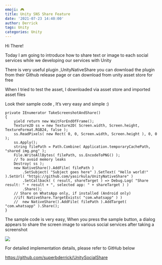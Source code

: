 ```yaml
---
emoji: 🎮 
title: Unity SNS Share Feature
date: '2021-07-23 14:40:00'
author: Derrick
tags: Unity
categories: Unity
---
```


Hi There!

Today I am going to introduce how to share text or image to each social services while we developing our services with Unity

There is very useful plugin ,UnityNativeShare you can download the plugin from their Github release page or can download from unity asset store for free

When I tried to test the asset, I downloaded via asset store and imported asset files

Look their sample code , It’s very easy and simple :)

>> 
	private IEnumerator TakeScreenshotAndShare()
	{
		yield return new WaitForEndOfFrame();
		Texture2D ss = new Texture2D( Screen.width, Screen.height, TextureFormat.RGB24, false );
		ss.ReadPixels( new Rect( 0, 0, Screen.width, Screen.height ), 0, 0 );
		ss.Apply();
		string filePath = Path.Combine( Application.temporaryCachePath, "shared img.png" );
		File.WriteAllBytes( filePath, ss.EncodeToPNG() );
		// To avoid memory leaks
		Destroy( ss );
		new NativeShare().AddFile( filePath )
			.SetSubject( "Subject goes here" ).SetText( "Hello world!" ).SetUrl( "https://github.com/yasirkula/UnityNativeShare" )
			.SetCallback( ( result, shareTarget ) => Debug.Log( "Share result: " + result + ", selected app: " + shareTarget ) )
			.Share();
		// Share on WhatsApp only, if installed (Android only)
		//if( NativeShare.TargetExists( "com.whatsapp" ) )
		//	new NativeShare().AddFile( filePath ).AddTarget( "com.whatsapp" ).Share();
	}
>>

The sample code is very easy, When you press the sample button, a dialog appears to share the screen image to various social services after taking a screenshot

![](https://github.com/superbderrick/UnitySocialShare/blob/main/share.gif?raw=true)

For detailed implementation details, please refer to 
GitHub below

https://github.com/superbderrick/UnitySocialShare



 
